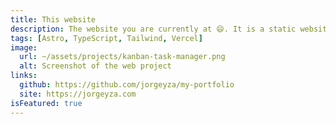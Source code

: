 ```yaml
---
title: This website
description: The website you are currently at 😄. It is a static website built with Astro.
tags: [Astro, TypeScript, Tailwind, Vercel]
image:
  url: ~/assets/projects/kanban-task-manager.png
  alt: Screenshot of the web project
links:
  github: https://github.com/jorgeyza/my-portfolio
  site: https://jorgeyza.com
isFeatured: true
---
```

